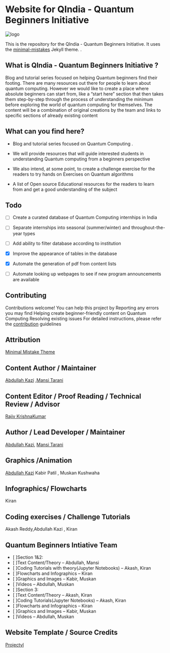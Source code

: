 
# Website for QIndia - Quantum Beginners Initiative

![logo](https://github.com/AbdullahKazi500/QIndia.github.io/assets/75779966/79a45128-74b9-4d49-9206-cccb342e5bfb)


This is the repository for the QIndia - Quantum Beginners Initiative. It uses the [minimal-mistakes](https://github.com/mmistakes/minimal-mistakes) Jekyll theme. .

## What is QIndia - Quantum Beginners Initiative ?

Blog and tutorial series focused on helping Quantum beginners find their footing. There are many resources out there for people to learn about quantum computing. However we would like to create a place where absolute beginners can start from, like a “start here” section that then takes them step-by-step through the process of understanding the minimum before exploring the world of quantum computing for themselves. The content will be a combination of original creations by the team and links to specific sections of already existing content

## What can you find here?

- Blog and tutorial series focused on Quantum Computing .

- We will provide resources that will guide interested students in understanding Quantum computing from a beginners perspective 

- We also intend, at some point, to create a challenge exercise for the readers to try hands on Exercises on Quantum algorithms 

- A list of Open source Educational resources for the readers to learn from and get a good understanding of the subject 

## Todo

- [ ] Create a curated database of Quantum Computing internhips in India
- [ ] Separate internships into seasonal (summer/winter) and throughout-the-year types
- [ ] Add ability to filter database according to institution
- [x] Improve the appearance of tables in the database
- [x] Automate the generation of pdf from content lists
- [ ] Automate looking up webpages to see if new program announcements are available 



## Contributing
Contributions welcome!
You can help this project by
Reporting any errors you may find
Helping create beginner-friendly content on Quantum Computing
Resolving existing issues
For detailed instructions, please refer the [contribution](https://github.com/AbdullahKazi500/QIndia.github.io/blob/master/Contributing.md) guidelines

## Attribution
[Minimal Mistake Theme](https://github.com/mmistakes)

## Content Author / Maintainer
[Abdullah Kazi](https://github.com/AbdullahKazi500) ,[Mansi Tarani](https://github.com/MansiTarani?tab=repositories)

## Content Editor / Proof Reading / Technical Review / Advisor 
[Rajiv KrishnaKumar](https://github.com/rajkk1)

## Author / Lead Developer / Maintainer
[Abdullah Kazi](https://github.com/AbdullahKazi500), [Mansi Tarani](https://github.com/MansiTarani?tab=repositories)

## Graphics /Animation 
[Abdullah Kazi](https://github.com/AbdullahKazi500) Kabir Patil , Muskan Kushwaha

## Infographics/ Flowcharts 
Kiran

## Coding exercises / Challenge Tutorials
Akash Reddy,Abdullah Kazi , Kiran

## Quantum Beginners Intiative Team
- [ ]Section 1&2:
- [ ]Text Content/Theory – Abdullah, Mansi
- [ ]Coding Tutorials with theory(Jupyter Notebooks) – Akash, Kiran
- [ ]Flowcharts and Infographics – Kiran
- [ ]Graphics and Images – Kabir, Muskan 
- [ ]Videos – Abdullah, Muskan
- [ ]Section 3:
- [ ]Text Content/Theory – Akash, Kiran
- [ ]Coding Tutorials(Jupyter Notebooks) – Akash, Kiran
- [ ]Flowcharts and Infographics – Kiran
- [ ]Graphics and Images – Kabir, Muskan
- [ ]Videos – Abdullah, Muskan

## Website Template / Source Credits
[Projectyl](https://github.com/Projectyl/projectyl.github.io)


